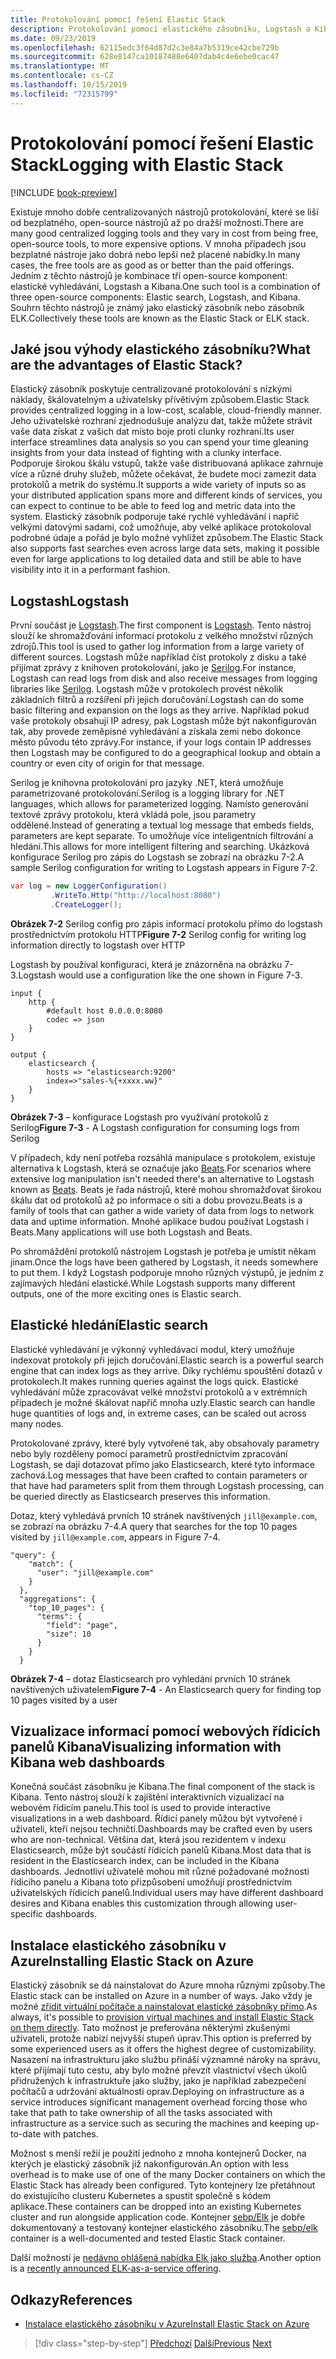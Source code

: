 ```yaml
---
title: Protokolování pomocí řešení Elastic Stack
description: Protokolování pomocí elastického zásobníku, Logstash a Kibana
ms.date: 09/23/2019
ms.openlocfilehash: 62115edc3f64d87d2c3e84a7b5319ce42cbe729b
ms.sourcegitcommit: 628e8147ca10187488e6407dab4c4e6ebe0cac47
ms.translationtype: MT
ms.contentlocale: cs-CZ
ms.lasthandoff: 10/15/2019
ms.locfileid: "72315799"
---
```

# <a name="logging-with-elastic-stack"></a><span data-ttu-id="255f7-103">Protokolování pomocí řešení Elastic Stack</span><span class="sxs-lookup"><span data-stu-id="255f7-103">Logging with Elastic Stack</span></span> 

[!INCLUDE [book-preview](../../../includes/book-preview.md)]

<span data-ttu-id="255f7-104">Existuje mnoho dobře centralizovaných nástrojů protokolování, které se liší od bezplatného, open-source nástrojů až po dražší možnosti.</span><span class="sxs-lookup"><span data-stu-id="255f7-104">There are many good centralized logging tools and they vary in cost from being free, open-source tools, to more expensive options.</span></span> <span data-ttu-id="255f7-105">V mnoha případech jsou bezplatné nástroje jako dobrá nebo lepší než placené nabídky.</span><span class="sxs-lookup"><span data-stu-id="255f7-105">In many cases, the free tools are as good as or better than the paid offerings.</span></span> <span data-ttu-id="255f7-106">Jedním z těchto nástrojů je kombinace tří open-source komponent: elastické vyhledávání, Logstash a Kibana.</span><span class="sxs-lookup"><span data-stu-id="255f7-106">One such tool is a combination of three open-source components: Elastic search, Logstash, and Kibana.</span></span> <span data-ttu-id="255f7-107">Souhrn těchto nástrojů je známý jako elastický zásobník nebo zásobník ELK.</span><span class="sxs-lookup"><span data-stu-id="255f7-107">Collectively these tools are known as the Elastic Stack or ELK stack.</span></span>

## <a name="what-are-the-advantages-of-elastic-stack"></a><span data-ttu-id="255f7-108">Jaké jsou výhody elastického zásobníku?</span><span class="sxs-lookup"><span data-stu-id="255f7-108">What are the advantages of Elastic Stack?</span></span>

<span data-ttu-id="255f7-109">Elastický zásobník poskytuje centralizované protokolování s nízkými náklady, škálovatelným a uživatelsky přívětivým způsobem.</span><span class="sxs-lookup"><span data-stu-id="255f7-109">Elastic Stack provides centralized logging in a low-cost, scalable, cloud-friendly manner.</span></span> <span data-ttu-id="255f7-110">Jeho uživatelské rozhraní zjednodušuje analýzu dat, takže můžete strávit vaše data získat z vašich dat místo boje proti clunky rozhraní.</span><span class="sxs-lookup"><span data-stu-id="255f7-110">Its user interface streamlines data analysis so you can spend your time gleaning insights from your data instead of fighting with a clunky interface.</span></span> <span data-ttu-id="255f7-111">Podporuje širokou škálu vstupů, takže vaše distribuovaná aplikace zahrnuje více a různé druhy služeb, můžete očekávat, že budete moci zamezit data protokolů a metrik do systému.</span><span class="sxs-lookup"><span data-stu-id="255f7-111">It supports a wide variety of inputs so as your distributed application spans more and different kinds of services, you can expect to continue to be able to feed log and metric data into the system.</span></span> <span data-ttu-id="255f7-112">Elastický zásobník podporuje také rychlé vyhledávání i napříč velkými datovými sadami, což umožňuje, aby velké aplikace protokoloval podrobné údaje a pořád je bylo možné vyhlížet způsobem.</span><span class="sxs-lookup"><span data-stu-id="255f7-112">The Elastic Stack also supports fast searches even across large data sets, making it possible even for large applications to log detailed data and still be able to have visibility into it in a performant fashion.</span></span>

## <a name="logstash"></a><span data-ttu-id="255f7-113">Logstash</span><span class="sxs-lookup"><span data-stu-id="255f7-113">Logstash</span></span>

<span data-ttu-id="255f7-114">První součást je [Logstash](https://www.elastic.co/products/logstash).</span><span class="sxs-lookup"><span data-stu-id="255f7-114">The first component is [Logstash](https://www.elastic.co/products/logstash).</span></span> <span data-ttu-id="255f7-115">Tento nástroj slouží ke shromažďování informací protokolu z velkého množství různých zdrojů.</span><span class="sxs-lookup"><span data-stu-id="255f7-115">This tool is used to gather log information from a large variety of different sources.</span></span> <span data-ttu-id="255f7-116">Logstash může například číst protokoly z disku a také přijímat zprávy z knihoven protokolování, jako je [Serilog](https://serilog.net/).</span><span class="sxs-lookup"><span data-stu-id="255f7-116">For instance, Logstash can read logs from disk and also receive messages from logging libraries like [Serilog](https://serilog.net/).</span></span> <span data-ttu-id="255f7-117">Logstash může v protokolech provést několik základních filtrů a rozšíření při jejich doručování.</span><span class="sxs-lookup"><span data-stu-id="255f7-117">Logstash can do some basic filtering and expansion on the logs as they arrive.</span></span> <span data-ttu-id="255f7-118">Například pokud vaše protokoly obsahují IP adresy, pak Logstash může být nakonfigurován tak, aby provede zeměpisné vyhledávání a získala zemi nebo dokonce město původu této zprávy.</span><span class="sxs-lookup"><span data-stu-id="255f7-118">For instance, if your logs contain IP addresses then Logstash may be configured to do a geographical lookup and obtain a country or even city of origin for that message.</span></span> 

<span data-ttu-id="255f7-119">Serilog je knihovna protokolování pro jazyky .NET, která umožňuje parametrizované protokolování.</span><span class="sxs-lookup"><span data-stu-id="255f7-119">Serilog is a logging library for .NET languages, which allows for parameterized logging.</span></span> <span data-ttu-id="255f7-120">Namísto generování textové zprávy protokolu, která vkládá pole, jsou parametry oddělené.</span><span class="sxs-lookup"><span data-stu-id="255f7-120">Instead of generating a textual log message that embeds fields, parameters are kept separate.</span></span> <span data-ttu-id="255f7-121">To umožňuje více inteligentních filtrování a hledání.</span><span class="sxs-lookup"><span data-stu-id="255f7-121">This allows for more intelligent filtering and searching.</span></span> <span data-ttu-id="255f7-122">Ukázková konfigurace Serilog pro zápis do Logstash se zobrazí na obrázku 7-2.</span><span class="sxs-lookup"><span data-stu-id="255f7-122">A sample Serilog configuration for writing to Logstash appears in Figure 7-2.</span></span>

```csharp
var log = new LoggerConfiguration()   
         .WriteTo.Http("http://localhost:8080")
         .CreateLogger();
```

<span data-ttu-id="255f7-123">**Obrázek 7-2** Serilog config pro zápis informací protokolu přímo do logstash prostřednictvím protokolu HTTP</span><span class="sxs-lookup"><span data-stu-id="255f7-123">**Figure 7-2** Serilog config for writing log information directly to logstash over HTTP</span></span>

<span data-ttu-id="255f7-124">Logstash by používal konfiguraci, která je znázorněna na obrázku 7-3.</span><span class="sxs-lookup"><span data-stu-id="255f7-124">Logstash would use a configuration like the one shown in Figure 7-3.</span></span> 

```
input {
    http {
        #default host 0.0.0.0:8080
        codec => json
    }
}

output {
    elasticsearch {
        hosts => "elasticsearch:9200"
        index=>"sales-%{+xxxx.ww}"
    }
}
```

<span data-ttu-id="255f7-125">**Obrázek 7-3** – konfigurace Logstash pro využívání protokolů z Serilog</span><span class="sxs-lookup"><span data-stu-id="255f7-125">**Figure 7-3** - A Logstash configuration for consuming logs from Serilog</span></span>

<span data-ttu-id="255f7-126">V případech, kdy není potřeba rozsáhlá manipulace s protokolem, existuje alternativa k Logstash, která se označuje jako [Beats](https://www.elastic.co/products/beats).</span><span class="sxs-lookup"><span data-stu-id="255f7-126">For scenarios where extensive log manipulation isn't needed there's an alternative to Logstash known as [Beats](https://www.elastic.co/products/beats).</span></span> <span data-ttu-id="255f7-127">Beats je řada nástrojů, které mohou shromažďovat širokou škálu dat od protokolů až po informace o síti a dobu provozu.</span><span class="sxs-lookup"><span data-stu-id="255f7-127">Beats is a family of tools that can gather a wide variety of data from logs to network data and uptime information.</span></span> <span data-ttu-id="255f7-128">Mnohé aplikace budou používat Logstash i Beats.</span><span class="sxs-lookup"><span data-stu-id="255f7-128">Many applications will use both Logstash and Beats.</span></span>

<span data-ttu-id="255f7-129">Po shromáždění protokolů nástrojem Logstash je potřeba je umístit někam jinam.</span><span class="sxs-lookup"><span data-stu-id="255f7-129">Once the logs have been gathered by Logstash, it needs somewhere to put them.</span></span> <span data-ttu-id="255f7-130">I když Logstash podporuje mnoho různých výstupů, je jedním z zajímavých hledání elastické.</span><span class="sxs-lookup"><span data-stu-id="255f7-130">While Logstash supports many different outputs, one of the more exciting ones is Elastic search.</span></span>

## <a name="elastic-search"></a><span data-ttu-id="255f7-131">Elastické hledání</span><span class="sxs-lookup"><span data-stu-id="255f7-131">Elastic search</span></span>

<span data-ttu-id="255f7-132">Elastické vyhledávání je výkonný vyhledávací modul, který umožňuje indexovat protokoly při jejich doručování.</span><span class="sxs-lookup"><span data-stu-id="255f7-132">Elastic search is a powerful search engine that can index logs as they arrive.</span></span> <span data-ttu-id="255f7-133">Díky rychlému spouštění dotazů v protokolech.</span><span class="sxs-lookup"><span data-stu-id="255f7-133">It makes running queries against the logs quick.</span></span> <span data-ttu-id="255f7-134">Elastické vyhledávání může zpracovávat velké množství protokolů a v extrémních případech je možné škálovat napříč mnoha uzly.</span><span class="sxs-lookup"><span data-stu-id="255f7-134">Elastic search can handle huge quantities of logs and, in extreme cases, can be scaled out across many nodes.</span></span> 

<span data-ttu-id="255f7-135">Protokolované zprávy, které byly vytvořené tak, aby obsahovaly parametry nebo byly rozděleny pomocí parametrů prostřednictvím zpracování Logstash, se dají dotazovat přímo jako Elasticsearch, které tyto informace zachová.</span><span class="sxs-lookup"><span data-stu-id="255f7-135">Log messages that have been crafted to contain parameters or that have had parameters split from them through Logstash processing, can be queried directly as Elasticsearch preserves this information.</span></span>

<span data-ttu-id="255f7-136">Dotaz, který vyhledává prvních 10 stránek navštívených `jill@example.com`, se zobrazí na obrázku 7-4.</span><span class="sxs-lookup"><span data-stu-id="255f7-136">A query that searches for the top 10 pages visited by `jill@example.com`, appears in Figure 7-4.</span></span>

```
"query": {
    "match": {
      "user": "jill@example.com"
    }
  },
  "aggregations": {
    "top_10_pages": {
      "terms": {
        "field": "page",
        "size": 10
      }
    }
  }
```

<span data-ttu-id="255f7-137">**Obrázek 7-4** – dotaz Elasticsearch pro vyhledání prvních 10 stránek navštívených uživatelem</span><span class="sxs-lookup"><span data-stu-id="255f7-137">**Figure 7-4** - An Elasticsearch query for finding top 10 pages visited by a user</span></span>

## <a name="visualizing-information-with-kibana-web-dashboards"></a><span data-ttu-id="255f7-138">Vizualizace informací pomocí webových řídicích panelů Kibana</span><span class="sxs-lookup"><span data-stu-id="255f7-138">Visualizing information with Kibana web dashboards</span></span>

<span data-ttu-id="255f7-139">Konečná součást zásobníku je Kibana.</span><span class="sxs-lookup"><span data-stu-id="255f7-139">The final component of the stack is Kibana.</span></span> <span data-ttu-id="255f7-140">Tento nástroj slouží k zajištění interaktivních vizualizací na webovém řídicím panelu.</span><span class="sxs-lookup"><span data-stu-id="255f7-140">This tool is used to provide interactive visualizations in a web dashboard.</span></span> <span data-ttu-id="255f7-141">Řídicí panely můžou být vytvořené i uživateli, kteří nejsou techničtí.</span><span class="sxs-lookup"><span data-stu-id="255f7-141">Dashboards may be crafted even by users who are non-technical.</span></span> <span data-ttu-id="255f7-142">Většina dat, která jsou rezidentem v indexu Elasticsearch, může být součástí řídicích panelů Kibana.</span><span class="sxs-lookup"><span data-stu-id="255f7-142">Most data that is resident in the Elasticsearch index, can be included in the Kibana dashboards.</span></span> <span data-ttu-id="255f7-143">Jednotliví uživatelé mohou mít různé požadované možnosti řídicího panelu a Kibana toto přizpůsobení umožňují prostřednictvím uživatelských řídicích panelů.</span><span class="sxs-lookup"><span data-stu-id="255f7-143">Individual users may have different dashboard desires and Kibana enables this customization through allowing user-specific dashboards.</span></span> 

## <a name="installing-elastic-stack-on-azure"></a><span data-ttu-id="255f7-144">Instalace elastického zásobníku v Azure</span><span class="sxs-lookup"><span data-stu-id="255f7-144">Installing Elastic Stack on Azure</span></span>

<span data-ttu-id="255f7-145">Elastický zásobník se dá nainstalovat do Azure mnoha různými způsoby.</span><span class="sxs-lookup"><span data-stu-id="255f7-145">The Elastic stack can be installed on Azure in a number of ways.</span></span> <span data-ttu-id="255f7-146">Jako vždy je možné [zřídit virtuální počítače a nainstalovat elastické zásobníky přímo](https://docs.microsoft.com/azure/virtual-machines/linux/tutorial-elasticsearch).</span><span class="sxs-lookup"><span data-stu-id="255f7-146">As always, it's possible to [provision virtual machines and install Elastic Stack on them directly](https://docs.microsoft.com/azure/virtual-machines/linux/tutorial-elasticsearch).</span></span> <span data-ttu-id="255f7-147">Tato možnost je preferována některými zkušenými uživateli, protože nabízí nejvyšší stupeň úprav.</span><span class="sxs-lookup"><span data-stu-id="255f7-147">This option is preferred by some experienced users as it offers the highest degree of customizability.</span></span> <span data-ttu-id="255f7-148">Nasazení na infrastrukturu jako službu přináší významné nároky na správu, které přijímají tuto cestu, aby bylo možné převzít vlastnictví všech úkolů přidružených k infrastruktuře jako služby, jako je například zabezpečení počítačů a udržování aktuálnosti oprav.</span><span class="sxs-lookup"><span data-stu-id="255f7-148">Deploying on infrastructure as a service introduces significant management overhead forcing those who take that path to take ownership of all the tasks associated with infrastructure as a service such as securing the machines and keeping up-to-date with patches.</span></span> 

<span data-ttu-id="255f7-149">Možnost s menší režií je použití jednoho z mnoha kontejnerů Docker, na kterých je elastický zásobník již nakonfigurován.</span><span class="sxs-lookup"><span data-stu-id="255f7-149">An option with less overhead is to make use of one of the many Docker containers on which the Elastic Stack has already been configured.</span></span> <span data-ttu-id="255f7-150">Tyto kontejnery lze přetáhnout do existujícího clusteru Kubernetes a spustit společně s kódem aplikace.</span><span class="sxs-lookup"><span data-stu-id="255f7-150">These containers can be dropped into an existing Kubernetes cluster and run alongside application code.</span></span> <span data-ttu-id="255f7-151">Kontejner [sebp/Elk](https://elk-docker.readthedocs.io/) je dobře dokumentovaný a testovaný kontejner elastického zásobníku.</span><span class="sxs-lookup"><span data-stu-id="255f7-151">The [sebp/elk](https://elk-docker.readthedocs.io/) container is a well-documented and tested Elastic Stack container.</span></span>

<span data-ttu-id="255f7-152">Další možností je [nedávno ohlášená nabídka Elk jako služba](https://devops.com/logz-io-unveils-azure-open-source-elk-monitoring-solution/).</span><span class="sxs-lookup"><span data-stu-id="255f7-152">Another option is a [recently announced ELK-as-a-service offering](https://devops.com/logz-io-unveils-azure-open-source-elk-monitoring-solution/).</span></span>

## <a name="references"></a><span data-ttu-id="255f7-153">Odkazy</span><span class="sxs-lookup"><span data-stu-id="255f7-153">References</span></span>

- [<span data-ttu-id="255f7-154">Instalace elastického zásobníku v Azure</span><span class="sxs-lookup"><span data-stu-id="255f7-154">Install Elastic Stack on Azure</span></span>](https://docs.microsoft.com/azure/virtual-machines/linux/tutorial-elasticsearch)

>[!div class="step-by-step"]
><span data-ttu-id="255f7-155">[Předchozí](observability-patterns.md)
>[Další](monitoring-azure-kubernetes.md)</span><span class="sxs-lookup"><span data-stu-id="255f7-155">[Previous](observability-patterns.md)
[Next](monitoring-azure-kubernetes.md)</span></span>
